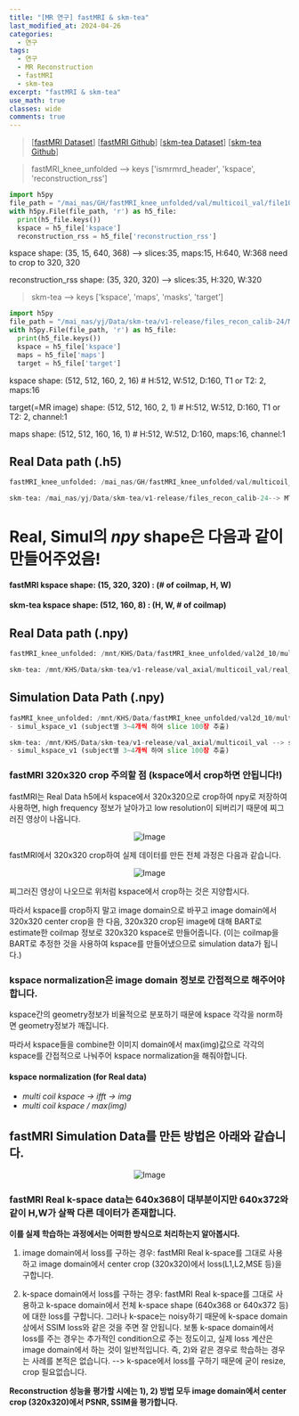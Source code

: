 ```yaml
---
title: "[MR 연구] fastMRI & skm-tea"
last_modified_at: 2024-04-26
categories:
  - 연구
tags:
  - 연구
  - MR Reconstruction
  - fastMRI
  - skm-tea
excerpt: "fastMRI & skm-tea"
use_math: true
classes: wide
comments: true
---
```


> [[fastMRI Dataset](https://fastmri.med.nyu.edu/)] [[fastMRI Github](https://github.com/facebookresearch/fastMRI?tab=readme-ov-file)] [[skm-tea Dataset](https://stanfordaimi.azurewebsites.net/datasets/4aaeafb9-c6e6-4e3c-9188-3aaaf0e0a9e7)] [[skm-tea Github](https://github.com/StanfordMIMI/skm-tea)]

> fastMRI_knee_unfolded --> keys ['ismrmrd_header', 'kspace', 'reconstruction_rss']
```python
import h5py
file_path = "/mai_nas/GH/fastMRI_knee_unfolded/val/multicoil_val/file1000000.h5"
with h5py.File(file_path, 'r') as h5_file:
  print(h5_file.keys())
  kspace = h5_file['kspace']
  reconstruction_rss = h5_file['reconstruction_rss']
```
kspace shape: (35, 15, 640, 368) --> slices:35, maps:15, H:640, W:368 need to crop to 320, 320

reconstruction_rss shape: (35, 320, 320) --> slices:35, H:320, W:320


> skm-tea --> keys ['kspace', 'maps', 'masks', 'target']
```python
import h5py
file_path = "/mai_nas/yj/Data/skm-tea/v1-release/files_recon_calib-24/MTR_001.h5"
with h5py.File(file_path, 'r') as h5_file:
  print(h5_file.keys())
  kspace = h5_file['kspace']
  maps = h5_file['maps']
  target = h5_file['target']
```
kspace shape: (512, 512, 160, 2, 16) # H:512, W:512, D:160, T1 or T2: 2, maps:16

target(=MR image) shape: (512, 512, 160, 2, 1) # H:512, W:512, D:160, T1 or T2: 2, channel:1

maps shape: (512, 512, 160, 16, 1) # H:512, W:512, D:160, maps:16, channel:1


## Real Data path (.h5)
```python
fastMRI_knee_unfolded: /mai_nas/GH/fastMRI_knee_unfolded/val/multicoil_val --> file1000000.h5, ...

skm-tea: /mai_nas/yj/Data/skm-tea/v1-release/files_recon_calib-24--> MTR_001.h5, ...
```

# Real, Simul의 *npy* shape은 다음과 같이 만들어주었음!
#### fastMRI kspace shape: (15, 320, 320) : (# of coilmap, H, W)
#### skm-tea kspace shape: (512, 160, 8) : (H, W, # of coilmap)

## Real Data path (.npy) 

```python
fastMRI_knee_unfolded: /mnt/KHS/Data/fastMRI_knee_unfolded/val2d_10/multicoil_val/real_kspace/file1000000 --> 000.npy, 001.npy, ...

skm-tea: /mnt/KHS/Data/skm-tea/v1-release/val_axial/multicoil_val/real_kspace/MTR_001 --> 000.npy, 001.npy, ...
```

## Simulation Data Path (.npy)
```python
fasMRI_knee_unfolded: /mnt/KHS/Data/fastMRI_knee_unfolded/val2d_10/multicoil_val --> simul_kspace, map, mask : .npy
- simul_kspace_v1 (subject별 3~4개씩 하여 slice 100장 추출)

skm-tea: /mnt/KHS/Data/skm-tea/v1-release/val_axial/multicoil_val --> simul_kspace, map, mask : .npy
- simul_kspace_v1 (subject별 3~4개씩 하여 slice 100장 추출)
```

### fastMRI 320x320 crop 주의할 점 (kspace에서 crop하면 안됩니다!)
fastMRI는 Real Data h5에서 kspace에서 320x320으로 crop하여 npy로 저장하여 사용하면, high frequency 정보가 날아가고 low resolution이 되버리기 때문에 찌그러진 영상이 나옵니다.

<p align="center">
  <img src="https://github.com/sandokim/sandokim.github.io/assets/74639652/b08fbd8f-39cf-42af-895e-2a26803c2013" alt="Image">
</p>

fastMRI에서 320x320 crop하여 실제 데이터를 만든 전체 과정은 다음과 같습니다.
<p align="center">
  <img src="https://github.com/sandokim/sandokim.github.io/assets/74639652/f3d4cf0d-ad53-40b0-9c68-e3253a3f1d9e" alt="Image">
</p>

찌그러진 영상이 나오므로 위처럼 kspace에서 crop하는 것은 지양합시다.

따라서 kspace를 crop하지 말고 image domain으로 바꾸고 image domain에서 320x320 center crop을 한 다음, 320x320 crop된 image에 대해 BART로 estimate한 coilmap 정보로 320x320 kspace로 만들어줍니다. 
(이는 coilmap을 BART로 추정한 것을 사용하여 kspace를 만들어냈으므로 simulation data가 됩니다.)

### kspace normalization은 image domain 정보로 간접적으로 해주어야 합니다.
kspace간의 geometry정보가 비율적으로 분포하기 때문에 kspace 각각을 norm하면 geometry정보가 깨집니다.

따라서 kspace들을 combine한 이미지 domain에서 max(img)값으로 각각의 kspace를 간접적으로 나눠주어 kspace normalization을 해줘야합니다.

#### kspace normalization (for Real data)
- *multi coil kspace -> ifft -> img*
- *multi coil kspace / max(img)*

## fastMRI Simulation Data를 만든 방법은 아래와 같습니다.
<p align="center">
  <img src="https://github.com/sandokim/sandokim.github.io/assets/74639652/6192c35f-0790-4a62-bd7c-3aa171825e3e" alt="Image">
</p>

### fastMRI Real k-space data는 640x368이 대부분이지만 640x372와 같이 H,W가 살짝 다른 데이터가 존재합니다.

**이를 실제 학습하는 과정에서는 어떠한 방식으로 처리하는지 알아봅시다.**

1) image domain에서 loss를 구하는 경우: fastMRI Real k-space를 그대로 사용하고 image domain에서 center crop (320x320)에서 loss(L1,L2,MSE 등)을 구합니다.

2) k-space domain에서 loss를 구하는 경우: fastMRI Real k-space를 그대로 사용하고 k-space domain에서 전체 k-space shape (640x368 or 640x372 등)에 대한 loss를 구합니다. 그러나 k-space는 noisy하기 때문에 k-space domain 상에서 SSIM loss와 같은 것을 주면 잘 안됩니다. 보통 k-space domain에서 loss를 주는 경우는 추가적인 condition으로 주는 정도이고, 실제 loss 계산은 image domain에서 하는 것이 일반적입니다. 즉, 2)와 같은 경우로 학습하는 경우는 사례를 본적은 없습니다. --> k-space에서 loss를 구하기 때문에 굳이 resize, crop 필요없습니다.

**Reconstruction 성능을 평가할 시에는 1), 2) 방법 모두 image domain에서 center crop (320x320)에서 PSNR, SSIM을 평가합니다.**
